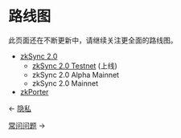 # 路线图

此页面还在不断更新中，请继续关注更全面的路线图。

- [zkSync 2.0](https://blog.matter-labs.io/zksync-2-0-hello-ethereum-ca48588de179)
  - [zkSync 2.0 Testnet](https://v2.zksync.io/) (上线)
  - zkSync 2.0 Alpha Mainnet
  - zkSync 2.0 Mainnet
- [zkPorter](https://blog.matter-labs.io/zkporter-a-breakthrough-in-l2-scaling-ed5e48842fbf)


← [隐私](./隐私.md) 

[常问问题](./常问问题.md) →